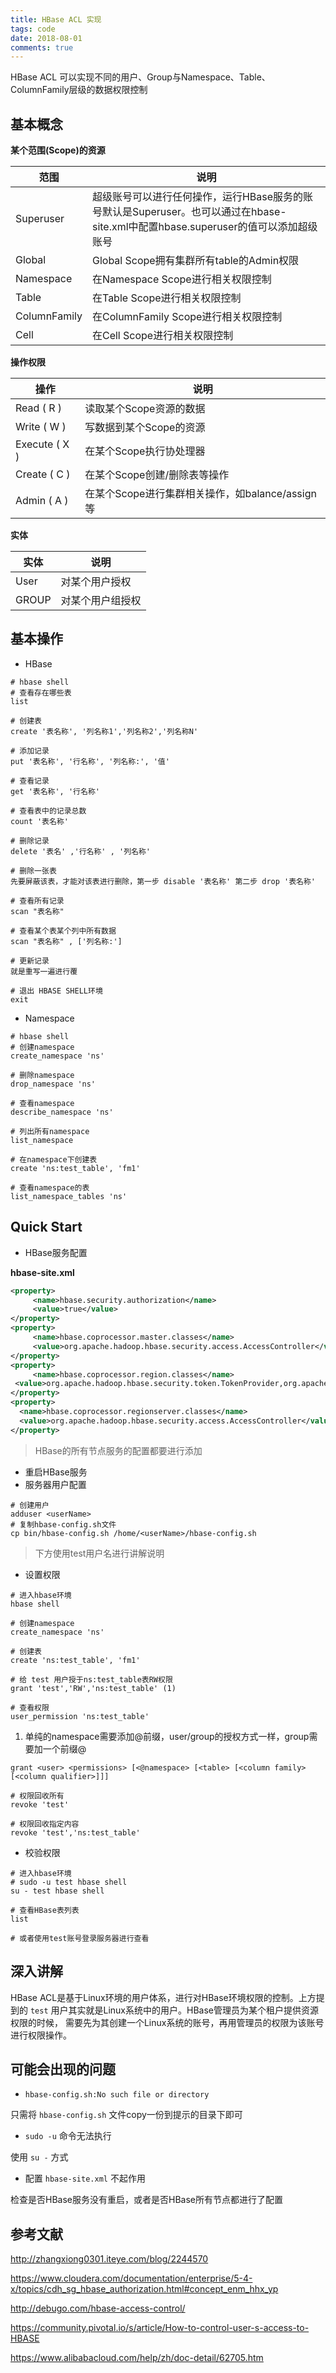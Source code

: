 ```yaml
---
title: HBase ACL 实现
tags: code
date: 2018-08-01
comments: true
---
```


HBase ACL 可以实现不同的用户、Group与Namespace、Table、ColumnFamily层级的数据权限控制
<!-- more -->

## 基本概念

**某个范围(Scope)的资源** 

| 范围         | 说明                                                         |
| ------------ | ------------------------------------------------------------ |
| Superuser    | 超级账号可以进行任何操作，运行HBase服务的账号默认是Superuser。也可以通过在hbase-site.xml中配置hbase.superuser的值可以添加超级账号 |
| Global       | Global Scope拥有集群所有table的Admin权限                     |
| Namespace    | 在Namespace Scope进行相关权限控制                            |
| Table        | 在Table Scope进行相关权限控制                                |
| ColumnFamily | 在ColumnFamily Scope进行相关权限控制                         |
| Cell         | 在Cell Scope进行相关权限控制                                 |

**操作权限**

| 操作          | 说明                                            |
| ------------- | ----------------------------------------------- |
| Read ( R )    | 读取某个Scope资源的数据                         |
| Write ( W )   | 写数据到某个Scope的资源                         |
| Execute ( X ) | 在某个Scope执行协处理器                         |
| Create ( C )  | 在某个Scope创建/删除表等操作                    |
| Admin ( A )   | 在某个Scope进行集群相关操作，如balance/assign等 |

**实体** 

| 实体  | 说明             |
| ----- | ---------------- |
| User  | 对某个用户授权   |
| GROUP | 对某个用户组授权 |

## 基本操作

- HBase

```shell
# hbase shell
# 查看存在哪些表
list

# 创建表
create '表名称', '列名称1','列名称2','列名称N'

# 添加记录
put '表名称', '行名称', '列名称:', '值'

# 查看记录
get '表名称', '行名称'

# 查看表中的记录总数
count '表名称'

# 删除记录
delete '表名' ,'行名称' , '列名称'

# 删除一张表
先要屏蔽该表，才能对该表进行删除，第一步 disable '表名称' 第二步 drop '表名称'

# 查看所有记录
scan "表名称"

# 查看某个表某个列中所有数据
scan "表名称" , ['列名称:']

# 更新记录
就是重写一遍进行覆

# 退出 HBASE SHELL环境
exit
```

- Namespace

```shell
# hbase shell
# 创建namespace
create_namespace 'ns'

# 删除namespace
drop_namespace 'ns'

# 查看namespace
describe_namespace 'ns'

# 列出所有namespace
list_namespace

# 在namespace下创建表
create 'ns:test_table', 'fm1'

# 查看namespace的表
list_namespace_tables 'ns'
```

## Quick Start

- HBase服务配置

**hbase-site.xml**

```xml
<property>
     <name>hbase.security.authorization</name>
     <value>true</value>
</property>
<property>
     <name>hbase.coprocessor.master.classes</name>
     <value>org.apache.hadoop.hbase.security.access.AccessController</value>
</property>
<property>
     <name>hbase.coprocessor.region.classes</name>
 <value>org.apache.hadoop.hbase.security.token.TokenProvider,org.apache.hadoop.hbase.security.access.AccessController</value>
</property>
<property>
  <name>hbase.coprocessor.regionserver.classes</name>
  <value>org.apache.hadoop.hbase.security.access.AccessController</value>
</property>
```

> HBase的所有节点服务的配置都要进行添加

- 重启HBase服务
- 服务器用户配置

```shell
# 创建用户
adduser <userName>
# 复制hbase-config.sh文件
cp bin/hbase-config.sh /home/<userName>/hbase-config.sh
```

> 下方使用test用户名进行讲解说明

- 设置权限

```shell
# 进入hbase环境
hbase shell

# 创建namespace
create_namespace 'ns'

# 创建表
create 'ns:test_table', 'fm1'

# 给 test 用户授于ns:test_table表RW权限
grant 'test','RW','ns:test_table' (1)

# 查看权限
user_permission 'ns:test_table'
```

1. 单纯的namespace需要添加@前缀，user/group的授权方式一样，group需要加一个前缀@

```shell
grant <user> <permissions> [<@namespace> [<table> [<column family> [<column qualifier>]]]

# 权限回收所有
revoke 'test'

# 权限回收指定内容
revoke 'test','ns:test_table'
```

- 校验权限

```shell
# 进入hbase环境
# sudo -u test hbase shell
su - test hbase shell

# 查看HBase表列表
list

# 或者使用test账号登录服务器进行查看
```

## 深入讲解

HBase ACL是基于Linux环境的用户体系，进行对HBase环境权限的控制。上方提到的 `test` 用户其实就是Linux系统中的用户。HBase管理员为某个租户提供资源权限的时候， 需要先为其创建一个Linux系统的账号，再用管理员的权限为该账号进行权限操作。

## 可能会出现的问题

- `hbase-config.sh:No such file or directory`

只需将 `hbase-config.sh` 文件copy一份到提示的目录下即可

- `sudo -u` 命令无法执行

使用 `su -` 方式

- 配置 `hbase-site.xml` 不起作用

检查是否HBase服务没有重启，或者是否HBase所有节点都进行了配置

## 参考文献

<http://zhangxiong0301.iteye.com/blog/2244570>

<https://www.cloudera.com/documentation/enterprise/5-4-x/topics/cdh_sg_hbase_authorization.html#concept_enm_hhx_yp>

<http://debugo.com/hbase-access-control/>

<https://community.pivotal.io/s/article/How-to-control-user-s-access-to-HBASE>

https://www.alibabacloud.com/help/zh/doc-detail/62705.htm